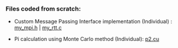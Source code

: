 
### Files coded from scratch:

* Custom Message Passing Interface implementation (Individual) : [my_mpi.h](https://github.com/NikleshPhabiani/Parallel-Systems-Projects/blob/master/Custom%20MPI%20Implementation%20and%20Lake%20Simulation%20using%20CUDA/my_mpi.h) | 
[my_rtt.c](https://github.com/NikleshPhabiani/Parallel-Systems-Projects/blob/master/Custom%20MPI%20Implementation%20and%20Lake%20Simulation%20using%20CUDA/my_rtt.c)

* Pi calculation using Monte Carlo method (Individual): [p2.cu](https://github.com/NikleshPhabiani/Parallel-Systems-Projects/blob/master/Custom%20MPI%20Implementation%20and%20Lake%20Simulation%20using%20CUDA/p2.cu)
